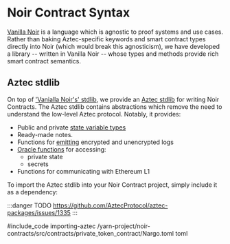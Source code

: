 # Noir Contract Syntax

[Vanilla Noir](https://noir-lang.org/) is a language which is agnostic to proof systems and use cases. Rather than baking Aztec-specific keywords and smart contract types directly into Noir (which would break this agnosticism), we have developed a library -- written in Vanilla Noir -- whose types and methods provide rich smart contract semantics.

## Aztec stdlib

On top of ['Vanialla Noir's' stdlib](https://noir-lang.org/standard_library/array_methods), we provide an  [Aztec stdlib](https://github.com/AztecProtocol/aztec-packages/tree/master/yarn-project/noir-libs) for writing Noir Contracts. The Aztec stdlib contains abstractions which remove the need to understand the low-level Aztec protocol. Notably, it provides:
- Public and private [state variable types](./types.md)
- Ready-made notes.
- Functions for [emitting](./events.md) encrypted and unencrypted logs
- [Oracle functions](./functions.md#oracle-calls) for accessing:
  - private state
  - secrets
- Functions for communicating with Ethereum L1


To import the Aztec stdlib into your Noir Contract project, simply include it as a dependency:

:::danger TODO
https://github.com/AztecProtocol/aztec-packages/issues/1335
:::

#include_code importing-aztec /yarn-project/noir-contracts/src/contracts/private_token_contract/Nargo.toml toml